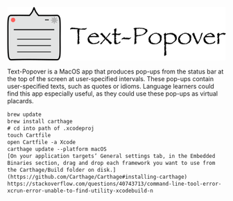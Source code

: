 <img src="text-popover-macOS/Assets.xcassets/popover-appicon-with-text.imageset/popover-appicon-with-text.png">

Text-Popover is a MacOS app that produces pop-ups from the status bar at the top of the screen at user-specified intervals. These pop-ups contain user-specified texts, such as quotes or idioms. Language learners could find this app especially useful, as they could use these pop-ups as virtual placards.

```
brew update
brew install carthage
# cd into path of .xcodeproj
touch Cartfile
open Cartfile -a Xcode
carthage update --platform macOS
[On your application targets’ General settings tab, in the Embedded Binaries section, drag and drop each framework you want to use from the Carthage/Build folder on disk.](https://github.com/Carthage/Carthage#installing-carthage)
https://stackoverflow.com/questions/40743713/command-line-tool-error-xcrun-error-unable-to-find-utility-xcodebuild-n
```
